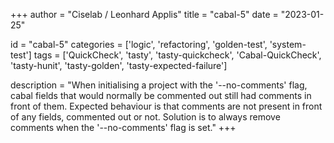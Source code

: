 
+++
author = "Ciselab / Leonhard Applis"
title = "cabal-5"
date = "2023-01-25"

id = "cabal-5"
categories = ['logic', 'refactoring', 'golden-test', 'system-test']
tags = ['QuickCheck', 'tasty', 'tasty-quickcheck', 'Cabal-QuickCheck', 'tasty-hunit', 'tasty-golden', 'tasty-expected-failure']

description = "When initialising a project with the '--no-comments' flag, cabal fields that would normally be commented out still had comments in front of them. Expected behaviour is that comments are not present in front of any fields, commented out or not. Solution is to always remove comments when the '--no-comments' flag is set."
+++
